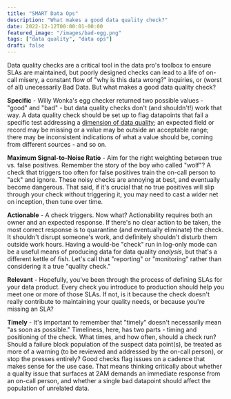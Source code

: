 ```yaml
---
title: "SMART Data Ops"
description: "What makes a good data quality check?"
date: 2022-12-12T00:00:01-00:00
featured_image: "/images/bad-egg.png"
tags: ["data quality", "data ops"]
draft: false
---
```


Data quality checks are a critical tool in the data pro's toolbox to ensure SLAs are maintained, but poorly designed checks can lead to a life of on-call misery, a constant flow of "why is this data wrong?" inquiries, or (worst of all) unecessarily Bad Data. But what makes a good data quality check?

**Specific** - Willy Wonka's egg checker returned two possible values - "good" and "bad" - but data quality checks don't (and shouldn't!) work that way. A data quality check should be set up to flag datapoints that fail a specific test addressing a [dimension of data quality](https://gecky.me/posts/data-quality-dimensions); an expected field or record may be missing or a value may be outside an acceptable range; there may be inconsistent indications of what a value should be, coming from different sources - and so on. 

**Maximum Signal-to-Noise Ratio** - Aim for the right weighting between true vs. false positives. Remember the story of the boy who called "wolf"? A check that triggers too often for false positives train the on-call person to "ack" and ignore. These noisy checks are annoying at best, and eventually become dangerous. That said, if it's crucial that no true positives will slip through your check without triggering it, you may need to cast a wider net on inception, then tune over time.

**Actionable** - A check triggers. Now what? Actionability requires both an owner and an expected response. If there's no clear action to be taken, the most correct response is to quarantine (and eventually eliminate) the check. It shouldn't disrupt someone's work, and definitely shouldn't disturb them outside work hours. Having a would-be "check" run in log-only mode can be a useful means of producing data for data quality _analysis_, but that's a different kettle of fish. Let's call that "reporting" or "monitoring" rather than considering it a true "quality check."

**Relevant** - Hopefully, you've been through the process of defining SLAs for your data product. Every check you introduce to production should help you meet one or more of those SLAs. If not, is it because the check doesn't really contribute to maintaining your quality needs, or because you're missing an SLA?

**Timely** - It's important to remember that "timely" doesn't necessarily mean "as soon as possible." Timeliness, here, has two parts - timing and positioning of the check. What times, and how often, should a check run? Should a failure block population of the suspect data point(s), be treated as more of a warning (to be reviewed and addressed by the on-call person), or stop the presses entirely? Good checks flag issues on a cadence that makes sense for the use case. That means thinking critically about whether a quality issue that surfaces at 2AM demands an immediate response from an on-call person, and whether a single bad datapoint should affect the population of unrelated data.
